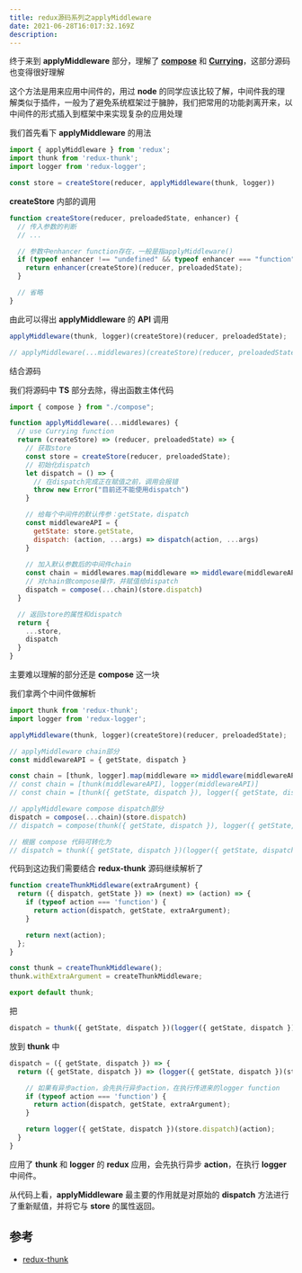 ```yaml
---
title: redux源码系列之applyMiddleware
date: 2021-06-28T16:017:32.169Z
description: 
---
```


终于来到 **applyMiddleware** 部分，理解了 [**compose**](https://xudongdong.site/post/compose) 和 [**Currying**](https://xudongdong.site/post/currying)，这部分源码也变得很好理解

这个方法是用来应用中间件的，用过 **node** 的同学应该比较了解，中间件我的理解类似于插件，一般为了避免系统框架过于臃肿，我们把常用的功能剥离开来，以中间件的形式插入到框架中来实现复杂的应用处理

我们首先看下 **applyMiddleware** 的用法

``` js
import { applyMiddleware } from 'redux';
import thunk from 'redux-thunk';
import logger from 'redux-logger';

const store = createStore(reducer, applyMiddleware(thunk, logger))
```

**createStore** 内部的调用

``` js
function createStore(reducer, preloadedState, enhancer) {
  // 传入参数的判断
  // ...

  // 参数中enhancer function存在，一般是指applyMiddleware()
  if (typeof enhancer !== "undefined" && typeof enhancer === "function") {
    return enhancer(createStore)(reducer, preloadedState);
  }

  // 省略
}
```

由此可以得出 **applyMiddleware** 的 **API** 调用

``` js
applyMiddleware(thunk, logger)(createStore)(reducer, preloadedState);

// applyMiddleware(...middlewares)(createStore)(reducer, preloadedState);
```

结合源码

我们将源码中 **TS** 部分去除，得出函数主体代码

``` javascript
import { compose } from "./compose";

function applyMiddleware(...middlewares) {
  // use Currying function
  return (createStore) => (reducer, preloadedState) => {
    // 获取store
    const store = createStore(reducer, preloadedState);
    // 初始化dispatch
    let dispatch = () => {
      // 在dispatch完成正在赋值之前，调用会报错
      throw new Error("目前还不能使用dispatch")
    }

    // 给每个中间件的默认传参：getState，dispatch
    const middlewareAPI = {
      getState: store.getState,
      dispatch: (action, ...args) => dispatch(action, ...args)
    }
    
    // 加入默认参数后的中间件chain
    const chain = middlewares.map(middleware => middleware(middlewareAPI))
    // 对chain做compose操作，并赋值给dispatch
    dispatch = compose(...chain)(store.dispatch)
  }

  // 返回store的属性和dispatch
  return {
    ...store,
    dispatch
  }
}
```

主要难以理解的部分还是 **compose** 这一块

我们拿两个中间件做解析

``` javascript
import thunk from 'redux-thunk';
import logger from 'redux-logger';

applyMiddleware(thunk, logger)(createStore)(reducer, preloadedState);

// applyMiddleware chain部分
const middlewareAPI = { getState, dispatch }

const chain = [thunk, logger].map(middleware => middleware(middlewareAPI))
// const chain = [thunk(middlewareAPI), logger(middlewareAPI)]
// const chain = [thunk({ getState, dispatch }), logger({ getState, dispatch })]

// applyMiddleware compose dispatch部分
dispatch = compose(...chain)(store.dispatch)
// dispatch = compose(thunk({ getState, dispatch }), logger({ getState, dispatch }))(store.dispatch)

// 根据 compose 代码可转化为
// dispatch = thunk({ getState, dispatch })(logger({ getState, dispatch })(store.dispatch))
```

代码到这边我们需要结合 **redux-thunk** 源码继续解析了

``` js
function createThunkMiddleware(extraArgument) {
  return ({ dispatch, getState }) => (next) => (action) => {
    if (typeof action === 'function') {
      return action(dispatch, getState, extraArgument);
    }

    return next(action);
  };
}

const thunk = createThunkMiddleware();
thunk.withExtraArgument = createThunkMiddleware;

export default thunk;
```

把
``` js
dispatch = thunk({ getState, dispatch })(logger({ getState, dispatch })(store.dispatch))
```

放到 **thunk** 中

``` js
dispatch = ({ getState, dispatch }) => {
  return ({ getState, dispatch }) => (logger({ getState, dispatch })(store.dispatch)) => (action) => {

    // 如果有异步action，会先执行异步action，在执行传进来的logger function
    if (typeof action === 'function') {
      return action(dispatch, getState, extraArgument);
    }

    return logger({ getState, dispatch })(store.dispatch)(action);
  }
}
```

应用了 **thunk** 和 **logger** 的 **redux** 应用，会先执行异步 **action**，在执行 **logger** 中间件。

从代码上看，**applyMiddleware** 最主要的作用就是对原始的 **dispatch** 方法进行了重新赋值，并将它与 **store** 的属性返回。


## 参考
- [redux-thunk](https://github.com/reduxjs/redux-thunk/blob/master/src/index.js)

